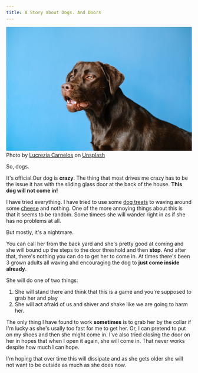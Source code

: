 ```yaml
---
title: A Story about Dogs. And Doors
---
```


![dogs](/assets/doggy.jpg)Photo by <a href="https://unsplash.com/@ciabattespugnose?utm_source=unsplash&utm_medium=referral&utm_content=creditCopyText">Lucrezia Carnelos</a> on <a href="https://unsplash.com/images/animals/dog?utm_source=unsplash&utm_medium=referral&utm_content=creditCopyText">Unsplash</a>
  

So, dogs.

It's official.Our dog is **crazy**. The thing that most drives me crazy has to be the issue it has with the sliding glass door at  the back of the house. **This dog will not come in!**

I have tried everything. I have tried to use some [dog treats](https://amzn.to/41CqNG3) to waving around some [cheese](https://amzn.to/41m7X5U) and nothing. One of the more annoying things about this is that it seems to be random. Some timees she will wander right in as if she has no problems at all.

But mostly, it's a nightmare.

You can call her from the back yard and she's pretty good at  coming and she will bound up the steps to the door threshold and then **stop**. And after that, there's nothing you can do to get her to come in. At times there's been 3 grown adults all waving ahd encouraging the dog to **just come inside already**.

She will do one of two things:

  1. She will stand there and think that this is a game and you're supposed to grab her and play
  2. She will act afraid of us and shiver and shake like we are going to harm her.
  

The only thing I have found to work **sometimes** is to grab her by the collar if I'm lucky as she's usally too fast for me to get her. Or, I can pretend to put on my shoes and then she might come in. I've also tried closing the door on her in hopes that when I open it again, she will come in.  That never works despite how much I can hope.

I'm hoping that over time this will dissipate and as she gets older she will not want to be outside as much as she does now.
